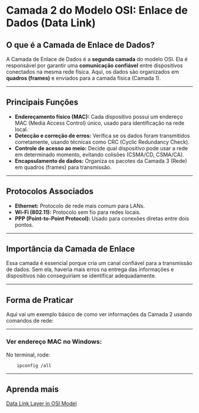 # Camada 2 do Modelo OSI: Enlace de Dados (Data Link)

## O que é a Camada de Enlace de Dados?

A Camada de Enlace de Dados é a **segunda camada** do modelo OSI. Ela é responsável por garantir uma **comunicação confiável** entre dispositivos conectados na mesma rede física. Aqui, os dados são organizados em **quadros (frames)** e enviados para a camada física (Camada 1).

---

## Principais Funções

- **Endereçamento físico (MAC):** Cada dispositivo possui um endereço MAC (Media Access Control) único, usado para identificação na rede local.
- **Detecção e correção de erros:** Verifica se os dados foram transmitidos corretamente, usando técnicas como CRC (Cyclic Redundancy Check).
- **Controle de acesso ao meio:** Decide qual dispositivo pode usar a rede em determinado momento, evitando colisões (CSMA/CD, CSMA/CA).
- **Encapsulamento de dados:** Organiza os pacotes da Camada 3 (Rede) em quadros (frames) para transmissão.

---

## Protocolos Associados

- **Ethernet:** Protocolo de rede mais comum para LANs.
- **Wi-Fi (802.11):** Protocolo sem fio para redes locais.
- **PPP (Point-to-Point Protocol):** Usado para conexões diretas entre dois pontos.

---

## Importância da Camada de Enlace

Essa camada é essencial porque cria um canal confiável para a transmissão de dados. Sem ela, haveria mais erros na entrega das informações e dispositivos não conseguiriam se identificar adequadamente.

---

## Forma de Praticar

Aqui vai um exemplo básico de como ver informações da Camada 2 usando comandos de rede:

---

### Ver endereço MAC no Windows:

No terminal, rode:

```
    ipconfig /all
```

---

## Aprenda mais
[Data Link Layer in OSI Model](https://www.geeksforgeeks.org/data-link-layer/)